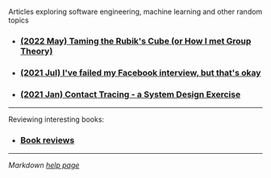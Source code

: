 Articles exploring software engineering, machine learning and other random topics

* ### [(2022 May) Taming the Rubik's Cube (or How I met Group Theory)](blog_posts/rubiks_cube.md)
* ### [(2021 Jul) I've failed my Facebook interview, but that's okay](blog_posts/facebook_interview.md)
* ### [(2021 Jan) Contact Tracing - a System Design Exercise](blog_posts/contact_tracing.md)

***

Reviewing interesting books:

* ### [Book reviews](book_reviews/index.md)

***

*Markdown [help page](markdown_help.md)*
